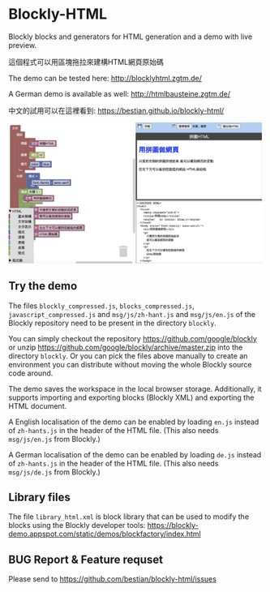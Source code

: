 # Blockly-HTML
Blockly blocks and generators for HTML generation and a demo with live preview.

這個程式可以用區塊拖拉來建構HTML網頁原始碼

The demo can be tested here: http://blocklyhtml.zgtm.de/

A German demo is available as well: http://htmlbausteine.zgtm.de/

中文的試用可以在這裡看到: https://bestian.github.io/blockly-html/

<img src="screenshot.png" width="500" alt="Screenshot" />

## Try the demo

The files `blockly_compressed.js`, `blocks_compressed.js`, `javascript_compressed.js` and  `msg/js/zh-hant.js` and `msg/js/en.js`
of the Blockly repository need to be present in the directory `blockly`.

You can simply checkout the repository https://github.com/google/blockly or unzip https://github.com/google/blockly/archive/master.zip into the directory `blockly`.
Or you can pick the files above manually to create an environment you can distribute without moving the whole Blockly source code around.

The demo saves the workspace in the local browser storage. 
Additionally, it supports importing and exporting blocks (Blockly XML) and exporting the HTML document.

A English localisation of the demo can be enabled by loading `en.js` instead of `zh-hants.js` in the header of the HTML file. (This also needs `msg/js/en.js` from Blockly.)

A German localisation of the demo can be enabled by loading `de.js` instead of `zh-hants.js` in the header of the HTML file. (This also needs `msg/js/de.js` from Blockly.)

## Library files

The file `library_html.xml` is block library that can be used to modify the blocks using the Blockly developer tools: https://blockly-demo.appspot.com/static/demos/blockfactory/index.html

## BUG Report & Feature requset

Please send to https://github.com/bestian/blockly-html/issues 
